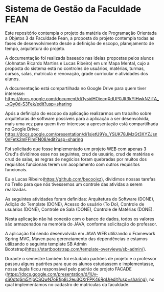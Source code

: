 # Sistema de Gestão da Faculdade FEAN

Este repositório contempla o projeto da matéria de Programação Orientada a Objetos 3 da Faculdade Fean, a proposta do projeto contempla todas as fases de desenvolvimento desde a definição de escopo, planejamento de tempo, arquitetura do projeto. 

A documentação foi realizada baseado nas ideias propostas pelos alunos (Johnatan Ricardo Martins e Lucas Ribeiro) em um Mapa Mental, cujo a proposta do sistema está no controles de usuários, matérias, turmas, cursos, salas, matrícula e renovação, grade curricular e atividades dos alunos.

A documentação está compartilhada no Google Drive para quem tiver interesse: https://docs.google.com/document/d/1ysidHOiecqXdUP0Jlt3kYIHwkNZiTA__xQy0d-S3Fek/edit?usp=sharing

Após a definição do escopo da aplicação realizarmos um trabalho sobre arquiteturas de software possíveis para a aplicação a ser desenvolvida, mais uma vez para quem tiver interesse a apresentação está compartilhada no Google Drive: https://docs.google.com/presentation/d/1sjetU9Ye_YSUK78JMzGt3XYZJsn0nFetk2mFFImFN08/edit?usp=sharing

Foi solicitado que fosse implementado um projeto WEB com apenas 3 Crud's dividimos esse nos seguintes, crud de usuário, crud de matérias e crud de salas, as regras de negócios foram quebradas por muitos dos requisitos funcionais terem um acoplamento com outros requisitos funcionais.

Eu e Lucas Ribeiro(https://github.com/becoolxz), dividimos nossas tarefas no Trello para que nós tivessemos um controle das atividas a serem realizadas.

As seguintes atividades foram definidas: Arquitetura do Software (DONE), Adição do Template (DONE), Acesso do usuário (To Do), Controle de usuários (DONE), Controle de Sala (DONE), Controle de Matérias (DONE).

Nesta aplicação não há conexão com o banco de dados, todos os valores são armazenados na memória do JAVA, conforme solicitação do professor.

A aplicação foi sendo desenvolvida em JAVA WEB utilizando o Framework Spring MVC, Maven para gerenciamento das dependências e estamos utilizando o seguinte template SB Admin Bootstrap(https://startbootstrap.com/template-overviews/sb-admin/).

Durante o semestre também foi estudado padrões de projeto e o professor passou alguns padrões para que os alunos estudassem e implementasse, nossa dupla ficou responsável pelo padrão de projeto FACADE (https://docs.google.com/presentation/d/1Uv-sS0dtgSm5YjbCSQwN7oBfip8L2eu3OXrFPK46RqU/edit?usp=sharing), no qual implementamos no cadastro de matrículas da faculdade.
